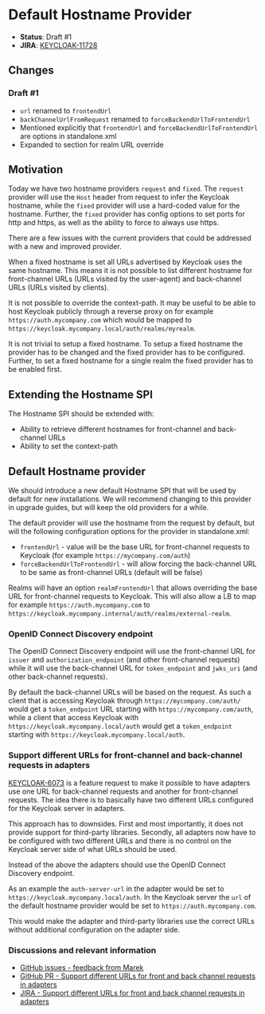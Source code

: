 # Default Hostname Provider

* **Status**: Draft #1
* **JIRA**: [KEYCLOAK-11728](https://issues.jboss.org/browse/KEYCLOAK-11728)

## Changes

### Draft #1

* `url` renamed to `frontendUrl`
* `backChannelUrlFromRequest` renamed to `forceBackendUrlToFrontendUrl`
* Mentioned explicitly that `frontendUrl` and `forceBackendUrlToFrontendUrl` are options in standalone.xml
* Expanded to section for realm URL override

## Motivation

Today we have two hostname providers `request` and `fixed`. The `request` provider will use the `Host` header from 
request to infer the Keycloak hostname, while the `fixed` provider will use a hard-coded value for the hostname. Further,
the `fixed` provider has config options to set ports for http and https, as well as the ability to force to always use
https.

There are a few issues with the current providers that could be addressed with a new and improved provider.

When a fixed hostname is set all URLs advertised by Keycloak uses the same hostname. This means it is not possible to
list different hostname for front-channel URLs (URLs visited by the user-agent) and back-channel URLs (URLs visited by clients).

It is not possible to override the context-path. It may be useful to be able to host Keycloak publicly through a reverse
proxy on for example `https://auth.mycompany.com` which would be mapped to `https://keycloak.mycompany.local/auth/realms/myrealm`.

It is not trivial to setup a fixed hostname. To setup a fixed hostname the provider has to be changed and the fixed
provider has to be configured. Further, to set a fixed hostname for a single realm the fixed provider has to be enabled
first.

## Extending the Hostname SPI

The Hostname SPI should be extended with:

* Ability to retrieve different hostnames for front-channel and back-channel URLs
* Ability to set the context-path

## Default Hostname provider

We should introduce a new default Hostname SPI that will be used by default for new installations. We will recommend
changing to this provider in upgrade guides, but will keep the old providers for a while.

The default provider will use the hostname from the request by default, but will the following configuration options for the provider in standalone.xml:

* `frontendUrl` - value will be the base URL for front-channel requests to Keycloak (for example `https://mycompany.com/auth`)
* `forceBackendUrlToFrontendUrl` - will allow forcing the back-channel URL to be same as front-channel URLs (default will be false)

Realms will have an option `realmFrontendUrl` that allows overriding the base URL for front-channel requests to Keycloak. This will also allow a LB to map for example `https://auth.mycompany.com` to `https://keycloak.mycompany.internal/auth/realms/external-realm`.

### OpenID Connect Discovery endpoint

The OpenID Connect Discovery endpoint will use the front-channel URL for `issuer` and `authorization_endpoint` (and other
front-channel requests) while it will use the back-channel URL for `token_endpoint` and `jwks_uri` (and other
back-channel requests).

By default the back-channel URLs will be based on the request. As such a client that is accessing Keycloak through
`https://mycompany.com/auth/` would get a `token_endpoint` URL starting with `https://mycompany.com/auth`, while a 
client that access Keycloak with `https://keycloak.mycompany.local/auth` would get a `token_endpoint` starting with
`https://keycloak.mycompany.local/auth`.

### Support different URLs for front-channel and back-channel requests in adapters

[KEYCLOAK-6073](https://issues.jboss.org/browse/KEYCLOAK-6073) is a feature request to make it possible to have
adapters use one URL for back-channel requests and another for front-channel requests. The idea there is to basically
have two different URLs configured for the Keycloak server in adapters.

This approach has to downsides. First and most importantly, it does not provide support for third-party libraries.
Secondly, all adapters now have to be configured with two different URLs and there is no control on the Keycloak server
side of what URLs should be used.

Instead of the above the adapters should use the OpenID Connect Discovery endpoint.

As an example the `auth-server-url` in the adapter would be set to `https://keycloak.mycompany.local/auth`. In the
Keycloak server the `url` of the default hostname provider would be set to `https://auth.mycompany.com`.

This would make the adapter and third-party libraries use the correct URLs without additional configuration on the 
adapter side.


### Discussions and relevant information

* [GitHub issues - feedback from Marek](https://github.com/keycloak/keycloak-community/issues/34)
* [GitHub PR - Support different URLs for front and back channel requests in adapters](https://github.com/keycloak/keycloak/pull/6117)
* [JIRA - Support different URLs for front and back channel requests in adapters](https://issues.jboss.org/browse/KEYCLOAK-6073)


